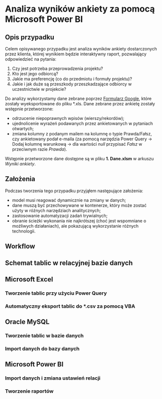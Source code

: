 # Analiza wyników ankiety za pomocą Microsoft Power BI

## Opis przypadku
Celem opisywanego przypadku jest analiza wyników ankiety dostarczonych przez klienta, której wynikiem będzie interaktywny raport, pozwalający odpowiedzieć na pytania:
1. Czy jest potrzeba przeprowadzenia projektu?
2. Kto jest jego odbiorcą?
3. Jakie ma preferencję (co do przedmiotu i formuły projektu)?
4. Jakie i jak duże są przeszkody przeszkadzające odbiorcy w uczestnictwie w projekcie?

Do analizy wykorzystamy dane zebrane poprzez [Formularz Google](https://www.google.com/intl/pl_pl/forms/about/), które zostały wyeksportowane do pliku *.xls. Dane zebrane przez ankietę zostały wstępnie przetworzone:
* odrzucenie niepoprawnych wpisów (wierszy/rekordów);
* ujednolicenie wyrażeń podawanych przez ankietowanych w pytaniach otwartych;
* zmiana kolumny z podanym mailem na kolumnę o typie Prawda/Fałsz, czy ankietowany  podał e-maila (za pomocą narzędzia Power Query -> Dodaj kolumnę warunkową -> dla wartości *null* przypisać *Fałsz* w przeciwnym razie *Prawda*).

Wstępnie przetworzone dane dostępne są w pliku **1. Dane.xlsm** w arkuszu *Wyniki ankiety*.
## Założenia 
Podczas tworzenia tego przypadku przyjąłem następujące założenia:
* model musi reagować dynamicznie na zmiany w danych;
* dane muszą być przechowywane w kontenerze, który może zostać użyty w różnych narzędziach analitycznych;
* zastosowanie automatyzacji zadań trywialnych;
* obranie ścieżki wykonania nie najkrótszej  (choć jest wspomniane o możliwych działaniach), ale pokazującą wykorzystanie różnych technologii.
## Workflow

## Schemat tablic w relacyjnej bazie danych

## Microsoft Excel
### Tworzenie tablic przy użyciu Power Query

### Automatyczny eksport tablic do *.csv za pomocą VBA

## Oracle MySQL
### Tworzenie tablic w bazie danych

### Import danych do bazy danych

## Microsoft Power BI
### Import danych i zmiana ustawień relacji

### Tworzenie raportów
